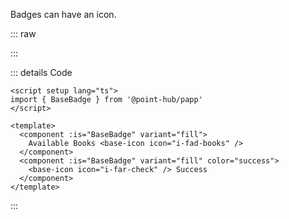 Badges can have an icon.

::: raw

<ClientOnly>
  <BadgeIcon />
</ClientOnly>

:::

::: details Code

```vue
<script setup lang="ts">
import { BaseBadge } from '@point-hub/papp'
</script>

<template>
  <component :is="BaseBadge" variant="fill">
    Available Books <base-icon icon="i-fad-books" />
  </component>
  <component :is="BaseBadge" variant="fill" color="success">
    <base-icon icon="i-far-check" /> Success
  </component>
</template>
```

:::
